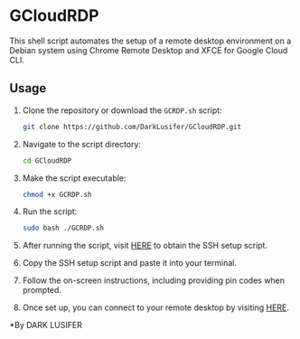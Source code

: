 # GCloudRDP

This shell script automates the setup of a remote desktop environment on a Debian system using Chrome Remote Desktop and XFCE for Google Cloud CLI.

## Usage

1. Clone the repository or download the `GCRDP.sh` script:

    ```bash
    git clone https://github.com/DarkLusifer/GCloudRDP.git
    ```

2. Navigate to the script directory:

    ```bash
    cd GCloudRDP
    ```

3. Make the script executable:

    ```bash
    chmod +x GCRDP.sh
    ```

4. Run the script:

    ```bash
    sudo bash ./GCRDP.sh
    ```

5. After running the script, visit [HERE](https://remotedesktop.google.com/headless) to obtain the SSH setup script.

6. Copy the SSH setup script and paste it into your terminal.

7. Follow the on-screen instructions, including providing pin codes when prompted.

8. Once set up, you can connect to your remote desktop by visiting [HERE](https://remotedesktop.google.com/access).



*By DARK LUSIFER

